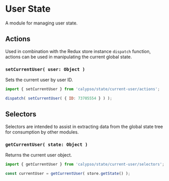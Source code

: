 # User State

A module for managing user state.

## Actions

Used in combination with the Redux store instance `dispatch` function, actions can be used in manipulating the current global state.

### `setCurrentUser( user: Object )`

Sets the current user by user ID.

```js
import { setCurrentUser } from 'calypso/state/current-user/actions';

dispatch( setCurrentUser( { ID: 73705554 } ) );
```

## Selectors

Selectors are intended to assist in extracting data from the global state tree for consumption by other modules.

### `getCurrentUser( state: Object )`

Returns the current user object.

```js
import { getCurrentUser } from 'calypso/state/current-user/selectors';

const currentUser = getCurrentUser( store.getState() );
```
